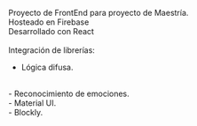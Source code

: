 Proyecto de FrontEnd para proyecto de Maestría.
<br />
Hosteado en Firebase
<br />
Desarrollado con React
<br />
<br />
Integración de librerías:
<br />
- Lógica difusa.
<br />
- Reconocimiento de emociones.
<br />
- Material UI.
<br />
- Blockly.
